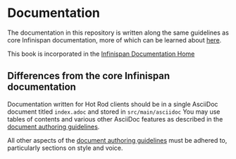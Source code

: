 # Documentation

The documentation in this repository is written along the same guidelines as core Infinispan documentation,
more of which can be learned about [here](https://github.com/infinispan/infinispan/blob/5.3.x/documentation/README.md).

This book is incorporated in the [Infinispan Documentation Home](http://infinispan.org/documentation)

## Differences from the core Infinispan documentation

Documentation written for Hot Rod clients should be in a single AsciiDoc
document titled `index.adoc` and stored in `src/main/asciidoc`
You may use tables of contents and various other AsciiDoc features as 
described in the [document authoring guidelines](http://infinispan.org/docs/6.0.x/contributing/contributing.html#_writing_documentation_and_faqs).

All other aspects of the [document authoring guidelines](http://infinispan.org/docs/6.0.x/contributing/contributing.html#_writing_documentation_and_faqs)
must be adhered to, particularly sections on style and voice.